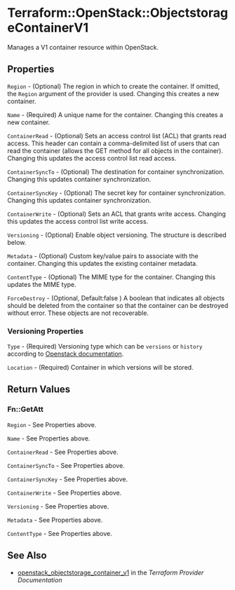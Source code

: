 # Terraform::OpenStack::ObjectstorageContainerV1

Manages a V1 container resource within OpenStack.

## Properties

`Region` - (Optional) The region in which to create the container. If
omitted, the `Region` argument of the provider is used. Changing this
creates a new container.

`Name` - (Required) A unique name for the container. Changing this creates a
new container.

`ContainerRead` - (Optional) Sets an access control list (ACL) that grants
read access. This header can contain a comma-delimited list of users that
can read the container (allows the GET method for all objects in the
container). Changing this updates the access control list read access.

`ContainerSyncTo` - (Optional) The destination for container synchronization.
Changing this updates container synchronization.

`ContainerSyncKey` - (Optional) The secret key for container synchronization.
Changing this updates container synchronization.

`ContainerWrite` - (Optional) Sets an ACL that grants write access.
Changing this updates the access control list write access.

`Versioning` - (Optional) Enable object versioning. The structure is described below.

`Metadata` - (Optional) Custom key/value pairs to associate with the container.
Changing this updates the existing container metadata.

`ContentType` - (Optional) The MIME type for the container. Changing this
updates the MIME type.

`ForceDestroy` -  (Optional, Default:false ) A boolean that indicates all objects should be deleted from the container so that the container can be destroyed without error. These objects are not recoverable.

### Versioning Properties

`Type` - (Required) Versioning type which can be `versions` or `history` according to [Openstack documentation](https://docs.openstack.org/swift/latest/overview_object_versioning.html).

`Location` - (Required) Container in which versions will be stored.


## Return Values

### Fn::GetAtt

`Region` - See Properties above.

`Name` - See Properties above.

`ContainerRead` - See Properties above.

`ContainerSyncTo` - See Properties above.

`ContainerSyncKey` - See Properties above.

`ContainerWrite` - See Properties above.

`Versioning` - See Properties above.

`Metadata` - See Properties above.

`ContentType` - See Properties above.

## See Also

* [openstack_objectstorage_container_v1](https://www.terraform.io/docs/providers/openstack/r/objectstorage_container_v1.html) in the _Terraform Provider Documentation_